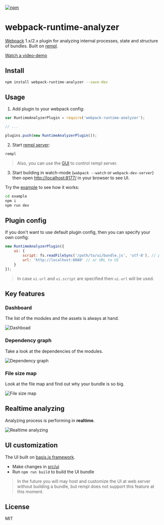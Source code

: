 [![npm](https://img.shields.io/npm/v/webpack-runtime-analyzer.svg)](https://www.npmjs.com/package/webpack-runtime-analyzer)

# webpack-runtime-analyzer

[Webpack](https://github.com/webpack/webpack) 1.x/2.x plugin for analyzing internal processes, state and structure of bundles. Built on [rempl](https://github.com/rempl/rempl).

[Watch a video-demo](https://youtu.be/Y3RVDJRi-Gc)

## Install

```bash
npm install webpack-runtime-analyzer --save-dev
```

## Usage

1) Add plugin to your webpack config:

```js
var RuntimeAnalyzerPlugin = require('webpack-runtime-analyzer');

// ...

plugins.push(new RuntimeAnalyzerPlugin());
```

2) Start [rempl server](https://github.com/rempl/rempl-cli):

```bash
rempl
```

> Also, you can use the [GUI](https://github.com/rempl/menubar-server) to control rempl server.

3) Start building in watch-mode (`wabpack --watch` or `webpack-dev-server`) then open [http://localhost:8177/](http://localhost:8177/) in your browser to see UI.

Try the [example](example) to see how it works:

```bash
cd example
npm i
npm run dev
```

## Plugin config

If you don't want to use default plugin config, then you can specify your own config:

```js
new RuntimeAnalyzerPlugin({
    ui: {
        script: fs.readFileSync('/path/to/ui/bundle.js', 'utf-8'), // packed UI bundle (js + html + css + etc...)
        url: 'http://localhost:8080' // or URL to UI
    }
});
```

> In case `ui.url` and `ui.script` are specified then `ui.url` will be used.

## Key features

### Dashboard

The list of the modules and the assets is always at hand.

![Dashboad](https://cloud.githubusercontent.com/assets/6654581/22832348/b88ade06-efbe-11e6-9315-5dd93335335e.png)

### Dependency graph

Take a look at the dependencies of the modules.

![Dependency graph](https://cloud.githubusercontent.com/assets/6654581/22832421/04a25a1c-efbf-11e6-9623-924da91b3118.png)

### File size map

Look at the file map and find out why your bundle is so big.

![File size map](https://cloud.githubusercontent.com/assets/6654581/22832446/1b50d7d4-efbf-11e6-8db6-26575781b595.png)

## Realtime analyzing

Analyzing process is performing in **realtime**.

![Realtime analyzing](https://cloud.githubusercontent.com/assets/6654581/22832474/35c64e96-efbf-11e6-90b3-59af1c2ea603.png)

## UI customization

The UI built on [basis.js framework](http://basisjs.com/).

* Make changes in [src/ui](src/ui)
* Run `npm run build` to build the UI bundle

> In the future you will may host and customize the UI at web server without building a bundle, but rempl does not support this feature at this moment.

## License

MIT
